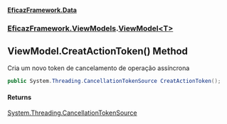 #### [EficazFramework.Data](EficazFrameworkData.md 'EficazFramework Data')
### [EficazFramework.ViewModels](EficazFrameworkData.md#EficazFramework.ViewModels 'EficazFramework.ViewModels').[ViewModel&lt;T&gt;](EficazFramework.ViewModels/ViewModel_T_.md 'EficazFramework.ViewModels.ViewModel<T>')

## ViewModel<T>.CreatActionToken() Method

Cria um novo token de cancelamento de operação assíncrona

```csharp
public System.Threading.CancellationTokenSource CreatActionToken();
```

#### Returns
[System.Threading.CancellationTokenSource](https://docs.microsoft.com/en-us/dotnet/api/System.Threading.CancellationTokenSource 'System.Threading.CancellationTokenSource')